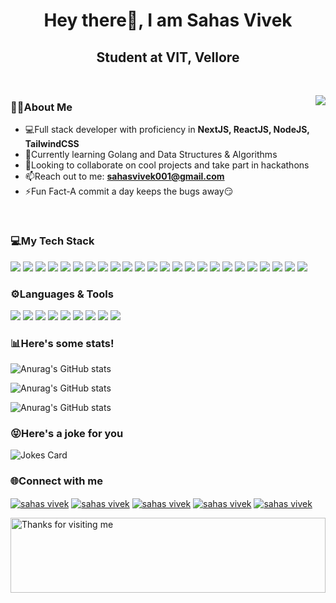 <h1 align="center">Hey there👋, I am Sahas Vivek</h1>
<h2 align="center">Student at VIT, Vellore</h2>

<br>

<p><img align="right" src="https://github.com/Adam-pw/Adam-pw/blob/main/animation_500_kxa883sd.gif"></p>

<h3 align="left">👨‍💻About Me</h3>

- 💻Full stack developer with proficiency in **NextJS, ReactJS, NodeJS, TailwindCSS**
- 📑Currently learning Golang and Data Structures & Algorithms
- 🤙Looking to collaborate on cool projects and take part in hackathons 
- 📫Reach out to me: **sahasvivek001@gmail.com**
- ⚡Fun Fact-A commit a day keeps the bugs away😏

<br>


### 💻My Tech Stack

<p align="left">
<img src="https://img.shields.io/badge/HTML5-E34F26?style=for-the-badge&logo=html5&logoColor=white"> 
<img src="https://img.shields.io/badge/CSS3-1572B6?style=for-the-badge&logo=css3&logoColor=white"> 
<img src ="https://img.shields.io/badge/React-20232A?style=for-the-badge&logo=react&logoColor=61DAFB">
<img src="https://img.shields.io/badge/next.js-000000?style=for-the-badge&logo=nextdotjs&logoColor=white" >
<img src="https://img.shields.io/badge/Tailwind_CSS-38B2AC?style=for-the-badge&logo=tailwind-css&logoColor=white" >
<img src="https://img.shields.io/badge/Material%20UI-007FFF?style=for-the-badge&logo=mui&logoColor=white" >
<img src="https://img.shields.io/badge/Bootstrap-563D7C?style=for-the-badge&logo=bootstrap&logoColor=white">
<img src="https://img.shields.io/badge/Node.js-339933?style=for-the-badge&logo=nodedotjs&logoColor=white" >
<img src="https://img.shields.io/badge/Express.js-000000?style=for-the-badge&logo=express&logoColor=white" >
<img src="https://img.shields.io/badge/MongoDB-4EA94B?style=for-the-badge&logo=mongodb&logoColor=white">
<img src="https://img.shields.io/badge/firebase-ffca28?style=for-the-badge&logo=firebase&logoColor=black">
<img src="https://img.shields.io/badge/jQuery-0769AD?style=for-the-badge&logo=jquery&logoColor=white">
<img src="https://img.shields.io/badge/JWT-000000?style=for-the-badge&logo=JSON%20web%20tokens&logoColor=white">
<img src="https://img.shields.io/badge/Socket.io-010101?&style=for-the-badge&logo=Socket.io&logoColor=white">
<img src="https://img.shields.io/badge/Postman-FF6C37?style=for-the-badge&logo=Postman&logoColor=white">
<img src="https://img.shields.io/badge/web3.js-F16822?style=for-the-badge&logo=web3.js&logoColor=white">
<img src="https://img.shields.io/badge/Ethereum-3C3C3D?style=for-the-badge&logo=Ethereum&logoColor=white">
<img src="https://img.shields.io/badge/Xampp-F37623?style=for-the-badge&logo=xampp&logoColor=white">
<img src="https://img.shields.io/badge/Figma-F24E1E?style=for-the-badge&logo=figma&logoColor=white">
<img src="https://img.shields.io/badge/Canva-%2300C4CC.svg?&style=for-the-badge&logo=Canva&logoColor=white">
<img src="https://img.shields.io/badge/Netlify-00C7B7?style=for-the-badge&logo=netlify&logoColor=white">
<img src="https://img.shields.io/badge/Vercel-000000?style=for-the-badge&logo=vercel&logoColor=white">
<img src="https://img.shields.io/badge/Cloudflare-F38020?style=for-the-badge&logo=Cloudflare&logoColor=white">
<img src="https://img.shields.io/badge/Railway-131415?style=for-the-badge&logo=railway&logoColor=white">
</p>



### ⚙️Languages & Tools
<p align="left">
<img src="https://img.shields.io/badge/JavaScript-323330?style=for-the-badge&logo=javascript&logoColor=F7DF1E"> 
<img src="https://img.shields.io/badge/C-00599C?style=for-the-badge&logo=c&logoColor=white">
<img src="https://img.shields.io/badge/C%2B%2B-00599C?style=for-the-badge&logo=c%2B%2B&logoColor=white">
<img src="https://img.shields.io/badge/MySQL-005C84?style=for-the-badge&logo=mysql&logoColor=white">
<img src="https://img.shields.io/badge/PLSQL-F80000?style=for-the-badge&logo=oracle&logoColor=black">
<img src="https://img.shields.io/badge/Python-FFD43B?style=for-the-badge&logo=python&logoColor=blue">
<img src="https://img.shields.io/badge/Solidity-e6e6e6?style=for-the-badge&logo=solidity&logoColor=black">
<img src="https://img.shields.io/badge/PHP-777BB4?style=for-the-badge&logo=php&logoColor=white">
<img src="https://img.shields.io/badge/VSCode-0078D4?style=for-the-badge&logo=visual%20studio%20code&logoColor=white">
</p>


<h3 align="left">📊Here's some stats!</h3>

![Anurag's GitHub stats](https://github-readme-stats.vercel.app/api?username=sahas-01&show_icons=true&theme=radical) 

![Anurag's GitHub stats](https://github-readme-streak-stats.herokuapp.com/?user=sahas-01&show_icons=true&theme=radical) 

![Anurag's GitHub stats](https://github-profile-summary-cards.vercel.app/api/cards/profile-details?username=sahas-01&theme=radical&show_icons=true)


### 😝Here's a joke for you


![Jokes Card](https://readme-jokes.vercel.app/api/)


<h3 align="left">🌐Connect with me</h3>

<p align="left">
  <a href="https://www.linkedin.com/in/sahas-vivek-9217801a0/" target="blank"><img align="center"
      src="https://img.shields.io/badge/LinkedIn-0077B5?style=for-the-badge&logo=linkedin&logoColor=white"
      alt="sahas vivek"></a> 
  <a href="https://www.instagram.com/sahas_01/" target="blank"><img align="center"
      src="https://img.shields.io/badge/Instagram-E4405F?style=for-the-badge&logo=instagram&logoColor=white"
      alt="sahas vivek"></a>
  <a href="https://www.facebook.com/sahas.vivek" target="blank"><img align="center"
      src="https://img.shields.io/badge/Facebook-1877F2?style=for-the-badge&logo=facebook&logoColor=white"
      alt="sahas vivek"></a> 
 <a href="https://twitter.com/SahasVivek7" target="blank"><img align="center"
      src="https://img.shields.io/badge/Twitter-1DA1F2?style=for-the-badge&logo=twitter&logoColor=white"
      alt="sahas vivek"></a> 
 <a href="mailto:sahasvivek001@gmail.com"><img align="center"
      src="https://img.shields.io/badge/Gmail-D14836?style=for-the-badge&logo=gmail&logoColor=white"
      alt="sahas vivek"></a> 
</p>




<img height="120" alt="Thanks for visiting me" width="100%" src="https://raw.githubusercontent.com/BrunnerLivio/brunnerlivio/master/images/marquee.svg" />
<br />




